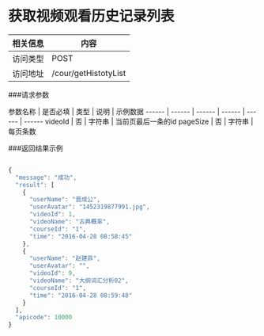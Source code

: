 # 获取视频观看历史记录列表
 相关信息 | 内容
 ------ | ------
 访问类型 | POST
 访问地址 | /cour/getHistotyList

###请求参数

 参数名称 | 是否必填 | 类型 | 说明 | 示例数据
 ------ | ------ | ------ | ------ | ------ | ------
 videoId | 否 | 字符串 | 当前页最后一条的id
 pageSize | 否 | 字符串 | 每页条数
 
###返回结果示例

```javascript

{
  "message": "成功",
  "result": [
    {
      "userName": "晋成公",
      "userAvatar": "1452319877991.jpg",
      "videoId": 1,
      "videoName": "古典概率",
      "courseId": "1",
      "time": "2016-04-28 08:58:45"
    },
    {
      "userName": "赵建菲",
      "userAvatar": "",
      "videoId": 9,
      "videoName": "大纲词汇分析02",
      "courseId": "1",
      "time": "2016-04-28 08:59:48"
    }
  ],
  "apicode": 10000
}
